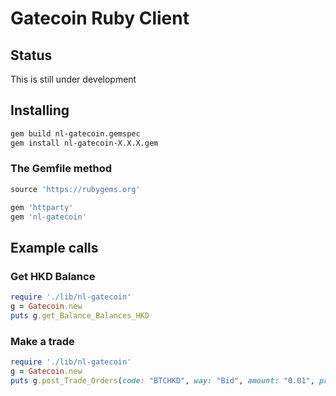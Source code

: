 # Gatecoin Ruby Client
## Status
This is still under development

## Installing
```bash
gem build nl-gatecoin.gemspec
gem install nl-gatecoin-X.X.X.gem
```

### The Gemfile method
```ruby
source 'https://rubygems.org'

gem 'httparty'
gem 'nl-gatecoin'
```

## Example calls
### Get HKD Balance
```ruby
require './lib/nl-gatecoin'
g = Gatecoin.new
puts g.get_Balance_Balances_HKD
```

### Make a trade
```ruby
require './lib/nl-gatecoin'
g = Gatecoin.new
puts g.post_Trade_Orders(code: "BTCHKD", way: "Bid", amount: "0.01", price: "100")
```
